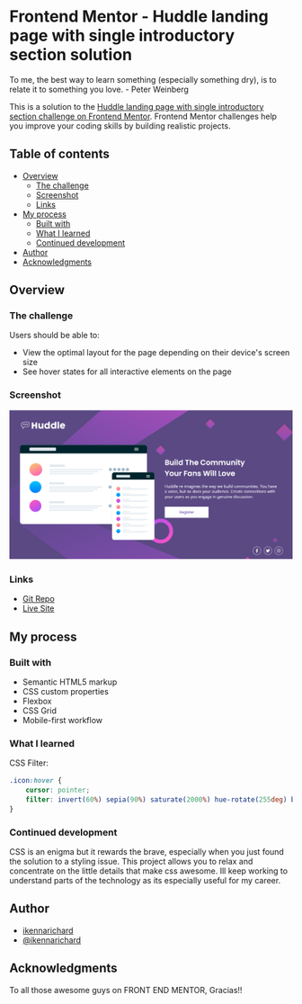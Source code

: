 # Frontend Mentor - Huddle landing page with single introductory section solution

To me, the best way to learn something (especially something dry), is to relate it to something you love. - Peter Weinberg

This is a solution to the [Huddle landing page with single introductory section challenge on Frontend Mentor](https://www.frontendmentor.io/challenges/huddle-landing-page-with-a-single-introductory-section-B_2Wvxgi0). Frontend Mentor challenges help you improve your coding skills by building realistic projects. 

## Table of contents

- [Overview](#overview)
  - [The challenge](#the-challenge)
  - [Screenshot](#screenshot)
  - [Links](#links)
- [My process](#my-process)
  - [Built with](#built-with)
  - [What I learned](#what-i-learned)
  - [Continued development](#continued-development)
- [Author](#author)
- [Acknowledgments](#acknowledgments)

## Overview

### The challenge

Users should be able to:

- View the optimal layout for the page depending on their device's screen size
- See hover states for all interactive elements on the page

### Screenshot

![](./images/Huddle%20landing%20page.png)


### Links

- [Git Repo](https://your-solution-url.com)
- [Live Site](https://your-live-site-url.com)

## My process

### Built with

- Semantic HTML5 markup
- CSS custom properties
- Flexbox
- CSS Grid
- Mobile-first workflow


### What I learned

CSS Filter: 


```css
.icon:hover {
    cursor: pointer;
    filter: invert(60%) sepia(90%) saturate(2000%) hue-rotate(255deg) brightness(94%) contrast(95%);
} 
```


### Continued development

CSS is an enigma but it rewards the brave, especially when you just found the solution to a styling issue. This project allows you to relax and concentrate on the little details that make css awesome. Ill keep working to understand parts of the technology as its especially useful for my career.


## Author

- [ikennarichard](https://github.com/ikennarichard)
- [@ikennarichard](https://www.frontendmentor.io/profile/ikennarichard)




## Acknowledgments

To all those awesome guys on FRONT END MENTOR, Gracias!!
